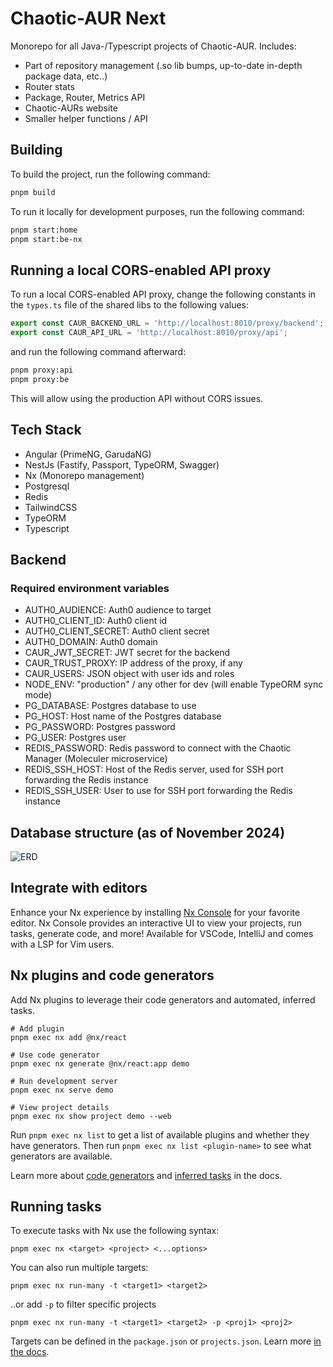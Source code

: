 # Chaotic-AUR Next

Monorepo for all Java-/Typescript projects of Chaotic-AUR. Includes:

- Part of repository management (.so lib bumps, up-to-date in-depth package data, etc..)
- Router stats
- Package, Router, Metrics API
- Chaotic-AURs website
- Smaller helper functions / API

## Building

To build the project, run the following command:

```bash
pnpm build
```

To run it locally for development purposes, run the following command:

```bash
pnpm start:home
pnpm start:be-nx
```

## Running a local CORS-enabled API proxy

To run a local CORS-enabled API proxy, change the following constants in the `types.ts` file of the shared libs to the
following values:

```typescript
export const CAUR_BACKEND_URL = 'http://localhost:8010/proxy/backend';
export const CAUR_API_URL = 'http://localhost:8010/proxy/api';
```

and run the following command afterward:

```bash
pnpm proxy:api
pnpm proxy:be
```

This will allow using the production API without CORS issues.

## Tech Stack

- Angular (PrimeNG, GarudaNG)
- NestJs (Fastify, Passport, TypeORM, Swagger)
- Nx (Monorepo management)
- Postgresql
- Redis
- TailwindCSS
- TypeORM
- Typescript

## Backend

### Required environment variables

- AUTH0_AUDIENCE: Auth0 audience to target
- AUTH0_CLIENT_ID: Auth0 client id
- AUTH0_CLIENT_SECRET: Auth0 client secret
- AUTH0_DOMAIN: Auth0 domain
- CAUR_JWT_SECRET: JWT secret for the backend
- CAUR_TRUST_PROXY: IP address of the proxy, if any
- CAUR_USERS: JSON object with user ids and roles
- NODE_ENV: "production" / any other for dev (will enable TypeORM sync mode)
- PG_DATABASE: Postgres database to use
- PG_HOST: Host name of the Postgres database
- PG_PASSWORD: Postgres password
- PG_USER: Postgres user
- REDIS_PASSWORD: Redis password to connect with the Chaotic Manager (Moleculer microservice)
- REDIS_SSH_HOST: Host of the Redis server, used for SSH port forwarding the Redis instance
- REDIS_SSH_USER: User to use for SSH port forwarding the Redis instance

## Database structure (as of November 2024)

![ERD](./assets/ERD.svg)

## Integrate with editors

Enhance your Nx experience by installing [Nx Console](https://nx.dev/nx-console) for your favorite editor. Nx Console
provides an interactive UI to view your projects, run tasks, generate code, and more! Available for VSCode, IntelliJ and
comes with a LSP for Vim users.

## Nx plugins and code generators

Add Nx plugins to leverage their code generators and automated, inferred tasks.

```
# Add plugin
pnpm exec nx add @nx/react

# Use code generator
pnpm exec nx generate @nx/react:app demo

# Run development server
pnpm exec nx serve demo

# View project details
pnpm exec nx show project demo --web
```

Run `pnpm exec nx list` to get a list of available plugins and whether they have generators. Then run
`pnpm exec nx list <plugin-name>` to see what generators are available.

Learn more about [code generators](https://nx.dev/features/generate-code) and
[inferred tasks](https://nx.dev/concepts/inferred-tasks) in the docs.

## Running tasks

To execute tasks with Nx use the following syntax:

```
pnpm exec nx <target> <project> <...options>
```

You can also run multiple targets:

```
pnpm exec nx run-many -t <target1> <target2>
```

..or add `-p` to filter specific projects

```
pnpm exec nx run-many -t <target1> <target2> -p <proj1> <proj2>
```

Targets can be defined in the `package.json` or `projects.json`. Learn more
[in the docs](https://nx.dev/features/run-tasks).

